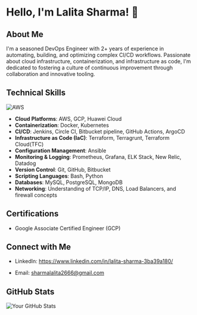 

<!--
**akshrasharma/akshrasharma** is a ✨ _special_ ✨ repository because its `README.md` (this file) appears on your GitHub profile.

Here are some ideas to get you started:

- 🔭 I’m currently working on ...
- 🌱 I’m currently learning ...
- 👯 I’m looking to collaborate on ...
- 🤔 I’m looking for help with ...
- 💬 Ask me about ...
- 📫 How to reach me: ...
- 😄 Pronouns: ...
- ⚡ Fun fact: ...
-->



# Hello, I'm Lalita Sharma! 👋

## About Me

I'm a seasoned DevOps Engineer with 2+ years of experience in automating, building, and optimizing complex CI/CD workflows. Passionate about cloud infrastructure, containerization, and infrastructure as code, I'm dedicated to fostering a culture of continuous improvement through collaboration and innovative tooling.

## Technical Skills
![AWS](https://img.shields.io/badge/AWS-232F3E?style=for-the-badge&logo=amazonaws&logoColor=white)
- **Cloud Platforms**: AWS, GCP, Huawei Cloud
- **Containerization**: Docker, Kubernetes
- **CI/CD**: Jenkins, Circle CI, Bitbucket pipeline, GitHub Actions, ArgoCD
- **Infrastructure as Code (IaC)**: Terraform, Terragrunt, Terraform Cloud(TFC)
- **Configuration Management**: Ansible
- **Monitoring & Logging**: Prometheus, Grafana, ELK Stack, New Relic, Datadog
- **Version Control**: Git, GitHub, Bitbucket
- **Scripting Languages**: Bash, Python
- **Databases**: MySQL, PostgreSQL, MongoDB
- **Networking**: Understanding of TCP/IP, DNS, Load Balancers, and firewall concepts

<!-- ## Projects

Below are some of the projects I've worked on that demonstrate my capabilities in DevOps:

- **[Project Name 1]**: (_description of the project, your role, technologies used_)
- **[Project Name 2]**: (_description of the project, your role, technologies used_)
- **[Project Name 3]**: (_description of the project, your role, technologies used_)

_Feel free to check out my pinned repositories below for more examples of my work._ 
-->

## Certifications

- Google Associate Certified Engineer (GCP)

## Connect with Me

- LinkedIn: https://www.linkedin.com/in/lalita-sharma-3ba39a180/
<!-- 
- Twitter: [@YourTwitter](https://twitter.com/yourprofile)
- Blog: [Your Blog](https://yourblog.com)
-->
- Email: sharmalalita2666@gmail.com

## GitHub Stats

![Your GitHub Stats](https://github-readme-stats.vercel.app/api?username=akshrasharma&show_icons=true)

